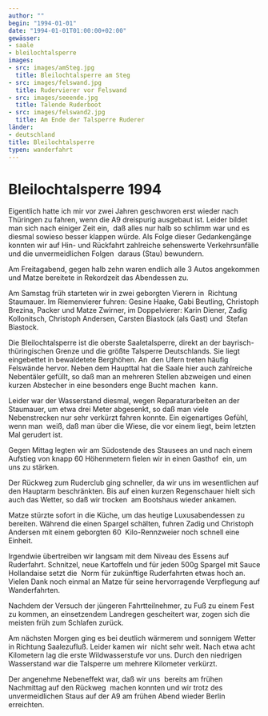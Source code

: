 ```yaml
---
author: ""
begin: "1994-01-01"
date: "1994-01-01T01:00:00+02:00"
gewässer:
- saale
- bleilochtalsperre
images:
- src: images/amSteg.jpg
  title: Bleilochtalsperre am Steg
- src: images/felswand.jpg
  title: Rudervierer vor Felswand
- src: images/seeende.jpg
  title: Talende Ruderboot
- src: images/felswand2.jpg
  title: Am Ende der Talsperre Ruderer
länder:
- deutschland
title: Bleilochtalsperre
typen: wanderfahrt
---
```


# Bleilochtalsperre 1994


Eigentlich hatte ich mir vor zwei Jahren geschworen erst wieder nach Thüringen zu fahren, wenn die A9 dreispurig ausgebaut ist. Leider bildet man sich nach einiger Zeit ein,  daß alles nur halb so schlimm war und es diesmal sowieso besser klappen würde. Als Folge dieser Gedankengänge konnten wir auf Hin- und Rückfahrt zahlreiche sehenswerte Verkehrsunfälle und die unvermeidlichen Folgen  daraus (Stau) bewundern.

Am Freitagabend, gegen halb zehn waren endlich alle 3 Autos angekommen und Matze bereitete in Rekordzeit das Abendessen zu.

Am Samstag früh starteten wir in zwei geborgten Vierern in  Richtung Staumauer. Im Riemenvierer fuhren: Gesine Haake, Gabi Beutling, Christoph Brezina, Packer und Matze Zwirner, im Doppelvierer: Karin Diener, Zadig Kollonitsch, Christoph Andersen, Carsten Biastock (als Gast) und  Stefan Biastock.

Die Bleilochtalsperre ist die oberste Saaletalsperre, direkt an der bayrisch-thüringischen Grenze und die größte Talsperre Deutschlands. Sie liegt eingebettet in bewaldetete Berghöhen. An  den Ufern treten häufig Felswände hervor. Neben dem Haupttal hat die Saale hier auch zahlreiche Nebentäler gefüllt, so daß man an mehreren Stellen abzweigen und einen kurzen Abstecher in eine besonders enge Bucht machen  kann.

Leider war der Wasserstand diesmal, wegen Reparaturarbeiten an der Staumauer, um etwa drei Meter abgesenkt, so daß man viele Nebenstrecken nur sehr verkürzt fahren konnte. Ein eigenartiges Gefühl, wenn man  weiß, daß man über die Wiese, die vor einem liegt, beim letzten Mal gerudert ist.

Gegen Mittag legten wir am Südostende des Stausees an und nach einem Aufstieg von knapp 60 Höhenmetern fielen wir in einen Gasthof  ein, um uns zu stärken.

Der Rückweg zum Ruderclub ging schneller, da wir uns im wesentlichen auf den Hauptarm beschränkten. Bis auf einen kurzen Regenschauer hielt sich auch das Wetter, so daß wir trocken  am Bootshaus wieder ankamen.

Matze stürzte sofort in die Küche, um das heutige Luxusabendessen zu bereiten. Während die einen Spargel schälten, fuhren Zadig und Christoph Andersen mit einem geborgten 60  Kilo-Rennzweier noch schnell eine Einheit.

Irgendwie übertreiben wir langsam mit dem Niveau des Essens auf Ruderfahrt. Schnitzel, neue Kartoffeln und für jeden 500g Spargel mit Sauce Hollandaise setzt die  Norm für zukünftige Ruderfahrten etwas hoch an. Vielen Dank noch einmal an Matze für seine hervorragende Verpflegung auf Wanderfahrten.

Nachdem der Versuch der jüngeren Fahrtteilnehmer, zu Fuß zu einem Fest  zu kommen, an einsetzendem Landregen gescheitert war, zogen sich die meisten früh zum Schlafen zurück.

Am nächsten Morgen ging es bei deutlich wärmerem und sonnigem Wetter in Richtung Saalezufluß. Leider kamen wir  nicht sehr weit. Nach etwa acht Kilometern lag die erste Wildwasserstufe vor uns. Durch den niedrigen Wasserstand war die Talsperre um mehrere Kilometer verkürzt.

Der angenehme Nebeneffekt war, daß wir uns  bereits am frühen Nachmittag auf den Rückweg  machen konnten und wir trotz des unvermeidlichen Staus auf der A9 am frühen Abend wieder Berlin erreichten.
